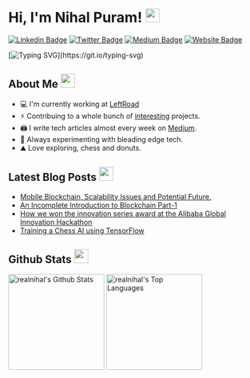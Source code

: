 # Hi, I'm Nihal Puram! <img src="https://media.giphy.com/media/hvRJCLFzcasrR4ia7z/giphy.gif" width="28"/>
[![Linkedin Badge](https://img.shields.io/badge/-LinkedIn-0e76a8?style=flat-square&logo=Linkedin&logoColor=white)](https://www.linkedin.com/in/nihal-puram/)
[![Twitter Badge](https://img.shields.io/badge/-Twitter-00acee?style=flat-square&logo=Twitter&logoColor=white)](https://twitter.com/PuramNihal)
[![Medium Badge](https://img.shields.io/badge/Medium-12100E?style=flat-square&logo=Medium&logoColor=white)](https://medium.com/@nihalpuram)
[![Website Badge](https://img.shields.io/badge/Website-3b5998?style=flat-square&logo=google-chrome&logoColor=white)](https://www.nihalpuram.ml/)

[![Typing SVG](https://readme-typing-svg.herokuapp.com?font=comfortaa&color=%23F77B93&size=25&height=40&lines=Nice+to+meet+you!;I'm+a+Software+Developer;Founder+LeftRoad;Tech+Blogger;Deep+Learning+enthusiast;)](https://git.io/typing-svg)

## About Me <img src="https://c.tenor.com/uZFq07-ujK8AAAAi/man-shrugging-joypixels.gif" width="28"/>
* 💻 I'm currently working at <a href="https://www.leftroad.in">LeftRoad</a> 
* ⚡ Contribuing to a whole bunch of <a href="http://github.com/realnihal">interesting</a> projects.
* 🖨️ I write tech articles almost every week on <a href="https://medium.com/@nihalpuram">Medium</a>. 
* 🌱 Always experimenting with bleading edge tech. 
* ⛰️ Love exploring, chess and donuts.
<p align="center">

## Latest Blog Posts <img src="https://c.tenor.com/lZE8tZGKLQ4AAAAi/saturn-v-space.gif" width="28"/>
<!-- BLOG-POST-LIST:START -->
- [Mobile Blockchain, Scalability Issues and Potential Future.](https://www.nihalpuram.ml/2022/01/17/genesisblock/)
- [An Incomplete Introduction to Blockchain Part-1](https://www.nihalpuram.ml/2022/01/17/blockchain1/)
- [How we won the innovation series award at the Alibaba Global Innovation Hackathon](https://www.nihalpuram.ml/2021/10/30/alibaba/)
- [Training a Chess AI using TensorFlow](https://www.nihalpuram.ml/2021/09/14/chess-ai/)
<!-- BLOG-POST-LIST:END -->

## Github Stats <img src="https://c.tenor.com/ZULdaf8iCHgAAAAi/100-discord.gif" width="28"/>
  
 <a href="https://github.com/realnihal/"><img alt="realnihal's Github Stats" src="https://denvercoder1-github-readme-stats.vercel.app/api/?username=realnihal&show_icons=true&count_private=true&theme=react&hide_border=true&bg_color=1F222E&title_color=F85D7F&icon_color=F8D866" height="192px"/></a>
  <a href="https://github.com/realnihal"><img alt="realnihal's Top Languages" src="https://github-readme-stats.vercel.app/api/top-langs/?username=realnihal&langs_count=8&layout=compact&theme=react&hide_border=true&bg_color=1F222E&title_color=F85D7F&icon_color=F8D866&hide=javascript,html,scss" height="192px"/></a>
</p>
